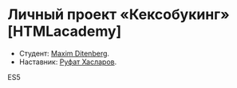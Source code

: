 # Личный проект «Кексобукинг» [HTMLacademy]

* Студент: [Maxim Ditenberg](https://up.htmlacademy.ru/javascript/18/user/1052739).
* Наставник: [Руфат Хасларов](https://htmlacademy.ru/profile/id372587).

ES5
